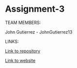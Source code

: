# Assignment-3

TEAM MEMBERS:

John Gutierrez - JohnGutierrez13

LINKS:

[Link to repository](https://github.com/JohnGutierrez13/Assignment-3.git)
        
[Link to website](https://johngutierrez13.github.io/Assignment-3/)

